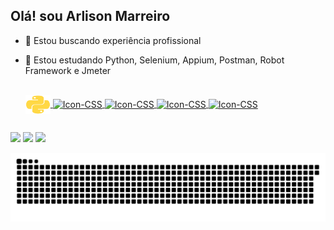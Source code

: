 ## Olá! sou Arlison Marreiro

- 🔭 Estou buscando experiência profissional
- 🌱 Estou estudando Python, Selenium, Appium, Postman, Robot Framework e Jmeter


   <div style="display: inline_block"><br>
  <a href="https://www.python.org/" target="_blank"><img align="center" alt="Icon-CSS" height="30" width="40" src="https://raw.githubusercontent.com/devicons/devicon/master/icons/python/python-plain.svg">
  <a href="https://www.selenium.dev/" target="_blank"><img align="center" alt="Icon-CSS" height="30" width="40" src="https://cdn.jsdelivr.net/gh/devicons/devicon/icons/selenium/selenium-original.svg">
  <a href="https://robotframework.org/" target="_blank"><img align="center" alt="Icon-CSS" height="30" width="40" src="https://www.svgrepo.com/show/374049/robotframework.svg">
  <a href="https://appium.io/" target="_blank"><img align="center" alt="Icon-CSS" height="30" width="40" src="https://www.svgrepo.com/show/353413/appium.svg">
  <a href="https://www.jenkins.io/" target="_blank"><img align="center" alt="Icon-CSS" height="30" width="40" src="https://www.svgrepo.com/show/373699/jenkins.svg">
  
  </div>
  
##
  
  <div> 
    <a href="https://instagram.com/arlisonmarreiro" target="_blank"><img src="https://img.shields.io/badge/-Instagram-%23E4405F?style=for-the-badge&logo=instagram&logoColor=white" target="_blank"></a>
 	  <a href = "mailto:arlison.marreiro99@gmail.com"><img src="https://img.shields.io/badge/-Gmail-%23333?style=for-the-badge&logo=gmail&logoColor=white" target="_blank"></a>
  <a href="https://www.linkedin.com/in/arlison-marreiro" target="_blank"><img src="https://img.shields.io/badge/-LinkedIn-%230077B5?style=for-the-badge&logo=linkedin&logoColor=white" target="_blank"></a> 
    
   ![Snake animation](https://github.com/arlisonmarreiro/arlisonmarreiro/blob/output/github-contribution-grid-snake.svg)
 
  </div>  
  
      
  
